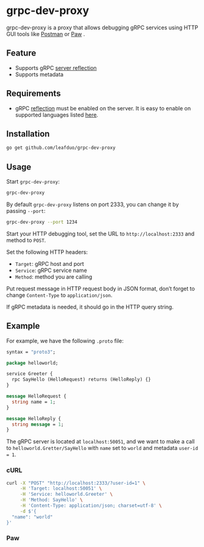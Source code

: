 #  grpc-dev-proxy
grpc-dev-proxy is a proxy that allows debugging gRPC services using HTTP GUI tools like [Postman](https://www.getpostman.com/) or [Paw](https://paw.cloud/) .

## Feature
- Supports gRPC [server reflection](https://github.com/grpc/grpc/blob/master/doc/server-reflection.md)
- Supports metadata

## Requirements
- gRPC [reflection](https://github.com/grpc/grpc/blob/master/doc/server-reflection.md) must be enabled on the server. It is easy to enable on supported languages listed [here](https://github.com/grpc/grpc/blob/master/doc/server-reflection.md#known-implementations).

## Installation
```bash
go get github.com/leafduo/grpc-dev-proxy
```

## Usage
Start `grpc-dev-proxy`:

```bash
grpc-dev-proxy
```

By default `grpc-dev-proxy` listens on port 2333, you can change it by passing `--port`:

```bash
grpc-dev-proxy --port 1234 
```

Start your HTTP debugging tool, set the URL to `http://localhost:2333` and method to `POST`.

Set the following HTTP headers:

- `Target`: gRPC host and port
- `Service`: gRPC service name
- `Method`: method you are calling

Put request message in HTTP request body in JSON format, don’t forget to change `Content-Type` to `application/json`.

If gRPC metadata is needed, it should go in the HTTP query string.

## Example
For example, we have the following `.proto` file:

```protobuf
syntax = "proto3";

package helloworld;

service Greeter {
  rpc SayHello (HelloRequest) returns (HelloReply) {}
}

message HelloRequest {
  string name = 1;
}

message HelloReply {
  string message = 1;
}
```

The gRPC server is located at `localhost:50051`, and we want to make a call to `helloworld.Gretter/SayHello` with `name` set to `world` and metadata `user-id = 1`.

### cURL

```bash
curl -X "POST" "http://localhost:2333/?user-id=1" \
     -H 'Target: localhost:50051' \
     -H 'Service: helloworld.Greeter' \
     -H 'Method: SayHello' \
     -H 'Content-Type: application/json; charset=utf-8' \
     -d $'{
  "name": "world"
}'
```

### Paw
